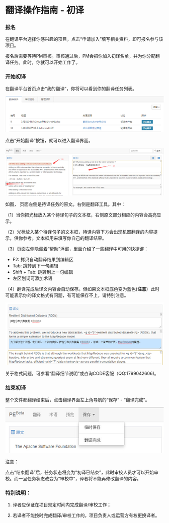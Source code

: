 # 翻译操作指南 - 初译


### 报名

在翻译平台选择你感兴趣的项目，点击“申请加入”填写相关资料，即可报名参与该项目。

报名后需要等待PM审核。审核通过后，PM会把你加入初译名单，并为你分配翻译任务。此时，你就可以开始工作了。

### 开始初译

在翻译平台首页点击“我的翻译”，你将可以看到你的翻译任务列表。

![](images/translate_5_2_4.jpg)

点击“开始翻译”按钮，就可以进入翻译界面。

![](images/translate_5_2_2.jpg)

如图， 页面左侧是待译任务的原文。右侧是翻译工具。其中：

（1）当你把光标放入某个待译句子的文本框，右侧原文部分相应的内容会高亮显示。

（2）光标放入某个待译句子的文本框，待译内容下方会出现机器翻译的内容提示，供你参考。文本框用来填写你自己的翻译结果。

（3）页面左侧隐藏着“帮助”浮窗，里面介绍了一些翻译中可用的快捷键： 
 
- F2: 拷贝自动翻译结果到编辑区
- Tab: 跳转到下一句编辑
- Shift + Tab: 跳转到上一句编辑
- 左区划词可添加术语

（4）翻译完成后译文内容会自动保存。但如果文本框底色变为蓝色(**注意**）此时可能表示你的译文格式有问题，有可能保存不上，请特别注意。

![](images/translate_6_0_6.jpg)

关于格式问题，可参看“翻译细节说明”或咨询CODE客服（QQ:1799042606)。


### 结束初译

整个文件都翻译结束后，点击翻译界面左上角导航的“保存” - “翻译完成”。

![](images/translate_5_2_3.jpg)


注意：

点击“结束翻译”后，任务状态将变为“初译已结束”，此时审校人员才可以开始审校。而一旦任务状态改变为“审校中”，译者将不能再修改翻译的内容。

### 特别说明：

1. 译者应保证在项目规定时间内完成翻译/审校工作；

2. 若译者不能按时完成翻译/审校工作的，项目负责人或运营方有权更换译者。

